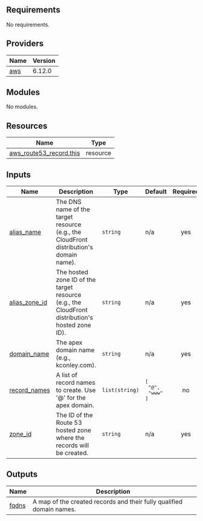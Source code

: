## Requirements

No requirements.

## Providers

| Name | Version |
|------|---------|
| <a name="provider_aws"></a> [aws](#provider\_aws) | 6.12.0 |

## Modules

No modules.

## Resources

| Name | Type |
|------|------|
| [aws_route53_record.this](https://registry.terraform.io/providers/hashicorp/aws/latest/docs/resources/route53_record) | resource |

## Inputs

| Name | Description | Type | Default | Required |
|------|-------------|------|---------|:--------:|
| <a name="input_alias_name"></a> [alias\_name](#input\_alias\_name) | The DNS name of the target resource (e.g., the CloudFront distribution's domain name). | `string` | n/a | yes |
| <a name="input_alias_zone_id"></a> [alias\_zone\_id](#input\_alias\_zone\_id) | The hosted zone ID of the target resource (e.g., the CloudFront distribution's hosted zone ID). | `string` | n/a | yes |
| <a name="input_domain_name"></a> [domain\_name](#input\_domain\_name) | The apex domain name (e.g., kconley.com). | `string` | n/a | yes |
| <a name="input_record_names"></a> [record\_names](#input\_record\_names) | A list of record names to create. Use '@' for the apex domain. | `list(string)` | <pre>[<br/>  "@",<br/>  "www"<br/>]</pre> | no |
| <a name="input_zone_id"></a> [zone\_id](#input\_zone\_id) | The ID of the Route 53 hosted zone where the records will be created. | `string` | n/a | yes |

## Outputs

| Name | Description |
|------|-------------|
| <a name="output_fqdns"></a> [fqdns](#output\_fqdns) | A map of the created records and their fully qualified domain names. |
